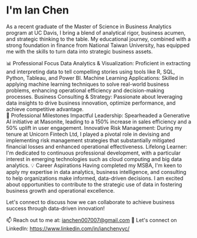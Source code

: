 # I'm Ian Chen
As a recent graduate of the Master of Science in Business Analytics program at UC Davis, I bring a blend of analytical rigor, business acumen, and strategic thinking to the table. My educational journey, combined with a strong foundation in finance from National Taiwan University, has equipped me with the skills to turn data into strategic business assets.

📊 Professional Focus
Data Analytics & Visualization: Proficient in extracting and interpreting data to tell compelling stories using tools like R, SQL, Python, Tableau, and Power BI.
Machine Learning Applications: Skilled in applying machine learning techniques to solve real-world business problems, enhancing operational efficiency and decision-making processes.
Business Consulting & Strategy: Passionate about leveraging data insights to drive business innovation, optimize performance, and achieve competitive advantage.\
🌟 Professional Milestones
Impactful Leadership: Spearheaded a Generative AI initiative at Masonite, leading to a 150% increase in sales efficiency and a 50% uplift in user engagement.
Innovative Risk Management: During my tenure at Unicorn Fintech Ltd, I played a pivotal role in devising and implementing risk management strategies that substantially mitigated financial losses and enhanced operational effectiveness.
Lifelong Learner: I'm dedicated to continuous professional development, with a particular interest in emerging technologies such as cloud computing and big data analytics.
💡 Career Aspirations
Having completed my MSBA, I'm keen to apply my expertise in data analytics, business intelligence, and consulting to help organizations make informed, data-driven decisions. I am excited about opportunities to contribute to the strategic use of data in fostering business growth and operational excellence.

Let's connect to discuss how we can collaborate to achieve business success through data-driven innovation!

📫 Reach out to me at: ianchen007007@gmail.com
🔗 Let's connect on LinkedIn: https://www.linkedin.com/in/ianchenyyc/
